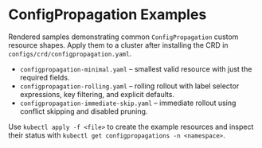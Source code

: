 # ConfigPropagation Examples

Rendered samples demonstrating common `ConfigPropagation` custom resource shapes. Apply them to a cluster after installing the CRD in `configs/crd/configpropagation.yaml`.

- `configpropagation-minimal.yaml` – smallest valid resource with just the required fields.
- `configpropagation-rolling.yaml` – rolling rollout with label selector expressions, key filtering, and explicit defaults.
- `configpropagation-immediate-skip.yaml` – immediate rollout using conflict skipping and disabled pruning.

Use `kubectl apply -f <file>` to create the example resources and inspect their status with `kubectl get configpropagations -n <namespace>`.
